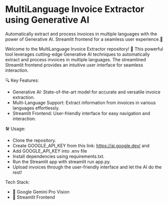 # MultiLanguage Invoice Extractor using Generative AI
Automatically extract and process invoices in multiple languages with the power of Generative AI. Streamlit frontend for a seamless user experience.🚀

Welcome to the MultiLanguage Invoice Extractor repository! 🚀 This powerful tool leverages cutting-edge Generative AI techniques to automatically extract and process invoices in multiple languages. The streamlined Streamlit frontend provides an intuitive user interface for seamless interaction.

🔍 Key Features:
- Generative AI: State-of-the-art model for accurate and versatile invoice extraction.
- Multi-Language Support: Extract information from invoices in various languages effortlessly.
- Streamlit Frontend: User-friendly interface for easy navigation and interaction.

🛠️ Usage:
- Clone the repository.
- Create GOOGLE_API_KEY from this link: https://ai.google.dev/ and
- Add GOOGLE_API_KEY into .env file
- Install dependencies using requirements.txt.
- Run the Streamlit app with streamlit run app.py.
- Upload invoices through the user-friendly interface and let the AI do the rest!

Tech Stack:
- 🤖 Google Gemini Pro Vision
- 🔧 Streamlit Frontend
